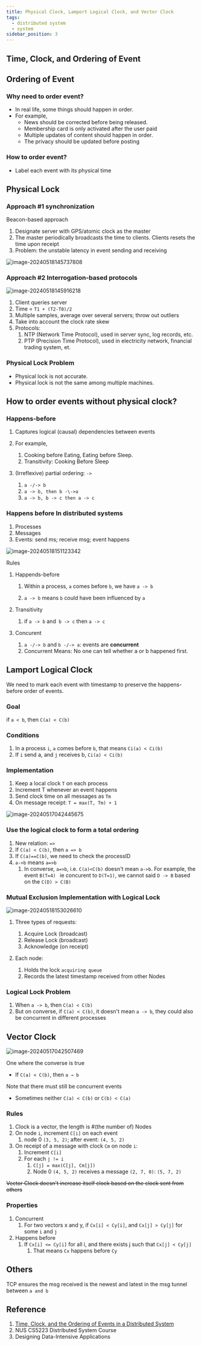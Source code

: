 ```yaml
---
title: Physical Clock, Lamport Logical Clock, and Vector Clock
tags:
  - distributed system
  - system
sidebar_position: 3
---
```


## Time, Clock, and Ordering of Event

## Ordering of Event

### Why need to order event?

- In real life, some things should happen in order. 
- For example, 
  - News should be corrected before being released.
  - Membership card is only activated after the user paid
  - Multiple updates of content should happen in order.
  - The privacy should be updated before posting

### How to order event?

- Label each event with its physical time

## Physical Lock

### Approach #1 synchronization

Beacon-based approach 

1. Designate server with GPS/atomic clock as the master
2. The master periodically broadcasts the time to clients. Clients resets the time upon receipt
3. Problem: the unstable latency in event sending and receiving

![image-20240518145737808](./03-logical-lock.assets/image-20240518145737808.png)

### Approach #2 Interrogation-based protocols

![image-20240518145916218](./03-logical-lock.assets/image-20240518145916218.png)

1. Client queries server
2. Time = `T1 + (T2-T0)/2`
3. Multiple samples, average over several servers; throw out outliers
4. Take into account the clock rate skew
5. Protocols: 
   1. NTP (Network Time Protocol), used in server sync, log records, etc.
   2. PTP (Precision Time Protocol), used in electricity network, financial trading system, et.

### Physical Lock Problem

- Physical lock is not accurate.
- Physical lock is not the same among multiple machines.

## How to order events without physical clock?

### Happens-before

1. Captures logical (causal) dependencies between events
2. For example, 
   1. Cooking before Eating, Eating before Sleep.
   2. Transitivity: Cooking Before Sleep

3. (Irreflexive) partial ordering: `->` 
   1. `a -/-> b`
   2. `a -> b, then b -\->a`
   3. `a -> b, b -> c then a -> c`


### Happens before In distributed systems

1. Processes
2. Messages
3. Events: send ms; receive msg; event happens

![image-20240518151123342](./03-logical-lock.assets/image-20240518151123342.png)

Rules

1. Happends-before
   1. Within a process, `a` comes before `b`, we have `a -> b`

   2. `a -> b` means `b` could have been influenced by `a`

2. Transitivity
   1.  if `a -> b` and` b -> c` then `a -> c`

3. Concurent
   1. `a -/-> b` and `b -/-> a`: events are **concurrent**
   2. Concurrent Means: No one can tell whether a or b happened first.


## Lamport Logical Clock

We need to mark each event with timestamp to preserve the happens-before order of events.

### Goal

if `a < b`, then `C(a) < C(b)`

### Conditions

1. In a process `i`, `a` comes before `b`, that means `Ci(a) < Ci(b)`
2. If `i` send a, and `j` receives b, `Ci(a) < Ci(b)`

### Implementation

1. Keep a local clock `T` on each process
2. Increment T whenever an event happens
3. Send clock time on all messages as `Tm`
4. On message receipt: `T = max(T, Tm) + 1`

![image-20240517042445675](./03-logical-lock.assets/image-20240517042445675.png)

### Use the logical clock to form a total ordering

1. New relation: `=>`
2. If `C(a) < C(b)`, then `a => b`
3. If `C(a)==C(b)`, we need to check the processID
4. `a->b` means `a=>b`
   1. In converse,  `a=>b`, i.e. `C(a)<C(b)` doesn't mean `a->b`. For example, the event `B(T=4) ` ie concurent to `D(T=1)`, we cannot said `D -> B` based on the `C(D) > C(B)`


### Mutual Exclusion Implementation with Logical Lock

![image-20240518153026610](./03-logical-lock.assets/image-20240518153026610.png)

1. Three types of requests:

   1. Acquire Lock (broadcast)
   2. Release Lock (broadcast)
   3. Acknowledge (on receipt)
2. Each node:

   1. Holds the lock `acquiring queue`
   2. Records the latest timestamp received from other Nodes

### Logical Lock Problem

1. When `a -> b`, then `C(a) < C(b)`
2. But on converse, if `C(a) < C(b)`, it doesn't mean `a -> b`, they could also be concurrent in different processes

## Vector Clock

![image-20240517042507469](./03-logical-lock.assets/image-20240517042507469.png)

One where the converse is true 

- If `C(a) < C(b)`, then `a → b`

Note that there must still be concurrent events

- Sometimes neither `C(a) < C(b)` or `C(b) < C(a)`

### Rules

1. Clock is a vector, the length is #(the number of) Nodes
2. On node `i`, increment `C[i]` on each event
   1. node 0 `(3, 5, 2)`; after event: `(4, 5, 2)`
3. On receipt of a message with clock `Cm` on node `i`:
   1. Increment `C[i]`
   2. For each `j != i`
      1. `C[j] = max(C[j], Cm[j])`
      2. Node 0 `(4, 5, 2)` receives a message `(2, 7, 0)`: `(5, 7, 2)`

~~Vector Clock doesn't increase itself clock based on the clock sent from others~~

### Properties

1. Concurrent
   1. For two vectors x and y, if `Cx[i] < Cy[i]`, and `Cx[j] > Cy[j]` for some `i` and `j`
2. Happens before
   1. If `Cx[i] <= Cy[i]` for all i, and there exists j such that `Cx[j] < Cy[j]`
      1. That means `Cx` happens before `Cy` 

## Others

TCP ensures the msg received is the newest and latest in the msg tunnel between `a and b`

## Reference

1. [Time, Clock, and the Ordering of Events in a Distributed System](https://lamport.azurewebsites.net/pubs/time-clocks.pdf)
2. NUS CS5223 Distributed System Course
3. Designing Data-Intensive Applications

